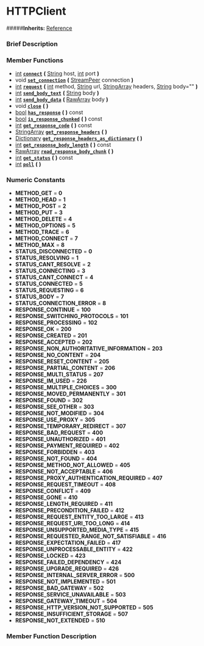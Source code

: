 #  HTTPClient  
#####**Inherits:** [Reference](class_reference)

###  Brief Description  


###  Member Functions 
  * [int](class_int)  **[`connect`](#connect)**  **(** [String](class_string) host, [int](class_int) port  **)**
  * void  **[`set_connection`](#set_connection)**  **(** [StreamPeer](class_streampeer) connection  **)**
  * [int](class_int)  **[`request`](#request)**  **(** [int](class_int) method, [String](class_string) url, [StringArray](class_stringarray) headers, [String](class_string) body=""  **)**
  * [int](class_int)  **[`send_body_text`](#send_body_text)**  **(** [String](class_string) body  **)**
  * [int](class_int)  **[`send_body_data`](#send_body_data)**  **(** [RawArray](class_rawarray) body  **)**
  * void  **[`close`](#close)**  **(** **)**
  * [bool](class_bool)  **[`has_response`](#has_response)**  **(** **)** const
  * [bool](class_bool)  **[`is_response_chunked`](#is_response_chunked)**  **(** **)** const
  * [int](class_int)  **[`get_response_code`](#get_response_code)**  **(** **)** const
  * [StringArray](class_stringarray)  **[`get_response_headers`](#get_response_headers)**  **(** **)**
  * [Dictionary](class_dictionary)  **[`get_response_headers_as_dictionary`](#get_response_headers_as_dictionary)**  **(** **)**
  * [int](class_int)  **[`get_response_body_length`](#get_response_body_length)**  **(** **)** const
  * [RawArray](class_rawarray)  **[`read_response_body_chunk`](#read_response_body_chunk)**  **(** **)**
  * [int](class_int)  **[`get_status`](#get_status)**  **(** **)** const
  * [int](class_int)  **[`poll`](#poll)**  **(** **)**

###  Numeric Constants  
  * **METHOD_GET** = **0**
  * **METHOD_HEAD** = **1**
  * **METHOD_POST** = **2**
  * **METHOD_PUT** = **3**
  * **METHOD_DELETE** = **4**
  * **METHOD_OPTIONS** = **5**
  * **METHOD_TRACE** = **6**
  * **METHOD_CONNECT** = **7**
  * **METHOD_MAX** = **8**
  * **STATUS_DISCONNECTED** = **0**
  * **STATUS_RESOLVING** = **1**
  * **STATUS_CANT_RESOLVE** = **2**
  * **STATUS_CONNECTING** = **3**
  * **STATUS_CANT_CONNECT** = **4**
  * **STATUS_CONNECTED** = **5**
  * **STATUS_REQUESTING** = **6**
  * **STATUS_BODY** = **7**
  * **STATUS_CONNECTION_ERROR** = **8**
  * **RESPONSE_CONTINUE** = **100**
  * **RESPONSE_SWITCHING_PROTOCOLS** = **101**
  * **RESPONSE_PROCESSING** = **102**
  * **RESPONSE_OK** = **200**
  * **RESPONSE_CREATED** = **201**
  * **RESPONSE_ACCEPTED** = **202**
  * **RESPONSE_NON_AUTHORITATIVE_INFORMATION** = **203**
  * **RESPONSE_NO_CONTENT** = **204**
  * **RESPONSE_RESET_CONTENT** = **205**
  * **RESPONSE_PARTIAL_CONTENT** = **206**
  * **RESPONSE_MULTI_STATUS** = **207**
  * **RESPONSE_IM_USED** = **226**
  * **RESPONSE_MULTIPLE_CHOICES** = **300**
  * **RESPONSE_MOVED_PERMANENTLY** = **301**
  * **RESPONSE_FOUND** = **302**
  * **RESPONSE_SEE_OTHER** = **303**
  * **RESPONSE_NOT_MODIFIED** = **304**
  * **RESPONSE_USE_PROXY** = **305**
  * **RESPONSE_TEMPORARY_REDIRECT** = **307**
  * **RESPONSE_BAD_REQUEST** = **400**
  * **RESPONSE_UNAUTHORIZED** = **401**
  * **RESPONSE_PAYMENT_REQUIRED** = **402**
  * **RESPONSE_FORBIDDEN** = **403**
  * **RESPONSE_NOT_FOUND** = **404**
  * **RESPONSE_METHOD_NOT_ALLOWED** = **405**
  * **RESPONSE_NOT_ACCEPTABLE** = **406**
  * **RESPONSE_PROXY_AUTHENTICATION_REQUIRED** = **407**
  * **RESPONSE_REQUEST_TIMEOUT** = **408**
  * **RESPONSE_CONFLICT** = **409**
  * **RESPONSE_GONE** = **410**
  * **RESPONSE_LENGTH_REQUIRED** = **411**
  * **RESPONSE_PRECONDITION_FAILED** = **412**
  * **RESPONSE_REQUEST_ENTITY_TOO_LARGE** = **413**
  * **RESPONSE_REQUEST_URI_TOO_LONG** = **414**
  * **RESPONSE_UNSUPPORTED_MEDIA_TYPE** = **415**
  * **RESPONSE_REQUESTED_RANGE_NOT_SATISFIABLE** = **416**
  * **RESPONSE_EXPECTATION_FAILED** = **417**
  * **RESPONSE_UNPROCESSABLE_ENTITY** = **422**
  * **RESPONSE_LOCKED** = **423**
  * **RESPONSE_FAILED_DEPENDENCY** = **424**
  * **RESPONSE_UPGRADE_REQUIRED** = **426**
  * **RESPONSE_INTERNAL_SERVER_ERROR** = **500**
  * **RESPONSE_NOT_IMPLEMENTED** = **501**
  * **RESPONSE_BAD_GATEWAY** = **502**
  * **RESPONSE_SERVICE_UNAVAILABLE** = **503**
  * **RESPONSE_GATEWAY_TIMEOUT** = **504**
  * **RESPONSE_HTTP_VERSION_NOT_SUPPORTED** = **505**
  * **RESPONSE_INSUFFICIENT_STORAGE** = **507**
  * **RESPONSE_NOT_EXTENDED** = **510**

###  Member Function Description  
